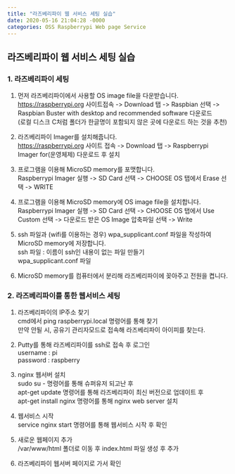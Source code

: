 ```yaml
---
title: "라즈베리파이 웹 서비스 세팅 실습"
date: 2020-05-16 21:04:28 -0000
categories: OSS Raspberrypi Web page Service
---
```





## 라즈베리파이 웹 서비스 세팅 실습 ##

### 1. 라즈베리파이 세팅 ###

1) 먼저 라즈베리파이에서 사용할 OS image file을 다운받습니다.        
https://raspberrypi.org 사이트접속 -> Download 탭 -> Raspbian 선택 ->         
Raspbian Buster with desktop and recommended software 다운로드     
(로컬 디스크 C처럼 폴더가 한글명이 포함되지 않은 곳에 다운로드 하는 것을 추천)     
     
2) 라즈베리파이 Imager를 설치해줍니다.     
https://raspberrypi.org 사이트 접속 -> Download 탭 -> Raspberrypi Imager for(운영체제) 다운로드 후 설치     
     
     
     
3) 프로그램을 이용해 MicroSD memory를 포맷합니다.     
Raspberrypi Imager 실행 -> SD Card 선택 -> CHOOSE OS 탭에서 Erase 선택 -> WRITE         

      
      
4) 프로그램을 이용해 MicroSD memory에 OS image file을 설치합니다.     
Raspberrypi Imager 실행 -> SD Card 선택 -> CHOOSE OS 탭에서 Use Custom 선택 ->
다운로드 받은 OS Image 압축파일 선택 -> Write     
       
5) ssh 파일과 (wifi를 이용하는 경우) wpa_supplicant.conf 파일을 작성하여 MicroSD memory에 저장합니다.     
ssh 파일 : 이름이 ssh인 내용이 없는 파일 만들기     
wpa_supplicant.conf 파일     
     
      
6) MicroSD memory를 컴퓨터에서 분리해 라즈베리파이에 꽂아주고 전원을 켭니다.       
      
       
       
       
        
       
### 2. 라즈베리파이를 통한 웹서비스 세팅 ###
     
1) 라즈베리파이의 IP주소 찾기     
cmd에서 ping raspberrypi.local 명령어를 통해 찾기     
만약 안될 시, 공유기 관리자모드로 접속해 라즈베리파이 아이피를 찾는다.     
     
     
     
2) Putty를 통해 라즈베리파이를 ssh로 접속 후 로그인     
username : pi     
password : raspberry     
     
     
     
     
3) nginx 웹서버 설치      
sudo su - 명령어를 통해 슈퍼유저 되고난 후     
apt-get update 명령어를 통해 라즈베리파이 최신 버전으로 업데이트 후     
apt-get install nginx 명령어를 통해 nginx web server 설치     
     
     
     
     
4) 웹서비스 시작     
service nginx start 명령어를 통해 웹서비스 시작 후 확인     
     
     
     
5) 새로운 웹페이지 추가     
/var/www/html 폴더로 이동 후 index.html 파일 생성 후 추가     
      
      
     
      
6) 라즈베리파이 웹서버 페이지로 가서 확인     
     
     
     
     

